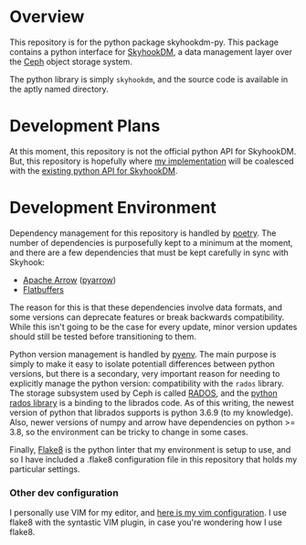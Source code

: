 # Overview

This repository is for the python package skyhookdm-py. This package contains a python interface
for [SkyhookDM][project-skyhook], a data management layer over the [Ceph][project-ceph] object
storage system.

The python library is simply `skyhookdm`, and the source code is available in the aptly named
directory.

# Development Plans

At this moment, this repository is not the official python API for SkyhookDM. But, this repository
is hopefully where [my implementation][repo-declmercantile] will be coalesced with the [existing
python API for SkyhookDM][repo-skyhookpy].

# Development Environment

Dependency management for this repository is handled by [poetry][tool-poetry]. The number of
dependencies is purposefully kept to a minimum at the moment, and there are a few dependencies that
must be kept carefully in sync with Skyhook:
* [Apache Arrow][project-arrow] ([pyarrow][docs-pyarrow])
* [Flatbuffers][project-flatbuffers]

The reason for this is that these dependencies involve data formats, and some versions can
deprecate features or break backwards compatibility. While this isn't going to be the case for
every update, minor version updates should still be tested before transitioning to them.

Python version management is handled by [pyenv][tool-pyenv]. The main purpose is simply to make it
easy to isolate potentiall differences between python versions, but there is a secondary, very
important reason for needing to explicitly manage the python version: compatibility with the
`rados` library.  The storage subsystem used by Ceph is called [RADOS][article-rados], and the
[python rados library][docs-libradospy] is a binding to the librados code. As of this writing, the
newest version of python that librados supports is python 3.6.9 (to my knowledge). Also, newer
versions of numpy and arrow have dependencies on python >= 3.8, so the environment can be tricky to
change in some cases.

Finally, [Flake8][docs-flake8] is the python linter that my environment is setup to use, and so I
have included a .flake8 configuration file in this repository that holds my particular settings.

### Other dev configuration

I personally use VIM for my editor, and [here is my vim configuration][repo-configs]. I use flake8
with the syntastic VIM plugin, in case you're wondering how I use flake8.

<!-- Resources -->
[project-skyhook]:     https://sites.google.com/view/skyhook-programmable-storage
[project-ceph]:        https://ceph.io/ceph-storage/
[project-arrow]:       https://arrow.apache.org/
[project-flatbuffers]: https://google.github.io/flatbuffers/

[repo-skyhookpy]:      https://github.com/uccross/skyhookdm-pythonclient
[repo-declmercantile]: https://github.com/drin/decl-mercantile.git
[repo-configs]:        https://github.com/drin/configs/tree/master/vim

[tool-poetry]:         https://python-poetry.org/
[tool-pyenv]:          https://github.com/pyenv/pyenv

[docs-pyarrow]:        https://arrow.apache.org/docs/python/
[docs-libradospy]:     https://docs.ceph.com/docs/master/rados/api/python/
[docs-flake8]:         https://flake8.pycqa.org/en/latest/

[article-rados]:       https://ceph.io/geen-categorie/the-rados-distributed-object-store/
